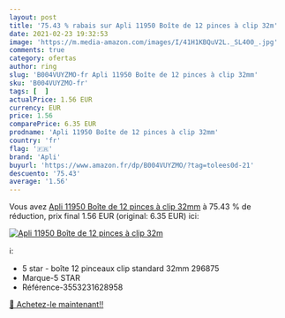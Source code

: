 ```yaml
---
layout: post
title: '75.43 % rabais sur Apli 11950 Boîte de 12 pinces à clip 32m'
date: 2021-02-23 19:32:53
image: 'https://m.media-amazon.com/images/I/41H1KBQuV2L._SL400_.jpg'
comments: true
category: ofertas
author: ring
slug: 'B004VUYZMO-fr Apli 11950 Boîte de 12 pinces à clip 32mm'
sku: 'B004VUYZMO-fr'
tags: [  ]
actualPrice: 1.56 EUR
currency: EUR
price: 1.56
comparePrice: 6.35 EUR
prodname: 'Apli 11950 Boîte de 12 pinces à clip 32mm'
country: 'fr'
flag: '🇫🇷'
brand: 'Apli'
buyurl: 'https://www.amazon.fr/dp/B004VUYZMO/?tag=tolees0d-21'
descuento: '75.43'
average: '1.56'
---
```


Vous avez [Apli 11950 Boîte de 12 pinces à clip 32mm](https://www.amazon.fr/dp/B004VUYZMO/?tag=tolees0d-21)  à  75.43 % de réduction, prix final  1.56 EUR (original: 6.35 EUR) ici:

[![Apli 11950 Boîte de 12 pinces à clip 32m](https://m.media-amazon.com/images/I/41H1KBQuV2L._SL400_.jpg)](https://www.amazon.fr/dp/B004VUYZMO/?tag=tolees0d-21)

ℹ️:

- 5 star - boîte 12 pinceaux clip standard 32mm 296875
- Marque-5 STAR
- Référence-3553231628958

[🛒 Achetez-le maintenant!!](https://www.amazon.fr/dp/B004VUYZMO/?tag=tolees0d-21)
